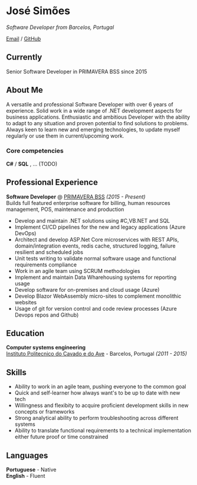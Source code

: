 # José Simões
_Software Developer from Barcelos, Portugal_ <br>

[Email](mailto:jouzefcp@me.com) / [GitHub](https://github.com/jouz3/)

## Currently

Senior Software Developer in PRIMAVERA BSS since 2015

## About Me

A versatile and professional Software Developer with over 6 years of experience. Solid work in a wide range of .NET development aspects for business applications. Enthusiastic and ambitious Developer with the ability to adapt to any situation and proven potential to find solutions to problems.
Always keen to learn new and emerging technologies, to update myself regularly or use them in current/upcoming work.

### Core competencies

__C#__ / __SQL__ , ... (TODO)

## Professional Experience

**Software Developer** @ [PRIMAVERA BSS](https://pt.primaverabss.com/en/) _(2015 - Present)_ <br>
Builds full featured enterprise software for billing, human resources management, POS, maintenance and production
  - Develop and maintain .NET solutions using #C,VB.NET and SQL
  - Implement CI/CD pipelines for the new and legacy applications (Azure DevOps)
  - Architect and develop ASP.Net Core microservices with REST APIs, domain/integration events, redis cache, structured logging, failure resilient and scheduled jobs
  - Unit tests writing to validate normal software usage and functional requirements compliance
  - Work in an agile team using SCRUM methodologies
  - Implement and maintain Data Wharehousing systems for reporting usage
  - Develop software for on-premises and cloud usage (Azure)
  - Develop Blazor WebAssembly micro-sites to complement monolithic websites
  - Usage of git for version control and code review processes (Azure Devops repos and Github)

## Education

**Computer systems engineering**<br>
[Instituto Politecnico do Cavado e do Ave](https://ipca.pt/en/) - Barcelos, Portugal _(2011 - 2015)_

## Skills

- Ability to work in an agile team, pushing everyone to the common goal
- Quick and self-learner how always want's to be up to date with new tech
- Willingness and flexibity to acquire proficient development skills in new concepts or frameworks
- Strong analytical ability to perform troubleshooting across different systems
- Ability to translate functional requirements to a technical implementation either future proof or time constrained

## Languages

**Portuguese** - Native<br>
**English** - Fluent
